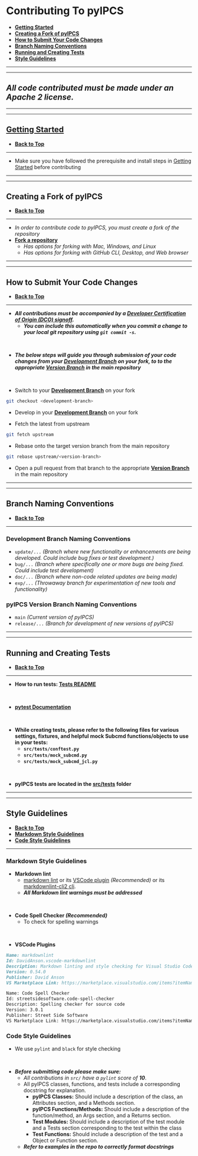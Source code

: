 # Contributing To pyIPCS

- __[Getting Started](#getting-started)__
- __[Creating a Fork of pyIPCS](#creating-a-fork-of-pyipcs)__
- __[How to Submit Your Code Changes](#how-to-submit-your-code-changes)__
- __[Branch Naming Conventions](#branch-naming-conventions)__
- __[Running and Creating Tests](#running-and-creating-tests)__
- __[Style Guidelines](#style-guidelines)__

---
---

## *All code contributed must be made under an Apache 2 license.*

---
---

## [Getting Started](./GETTING_STARTED.md)

- __[Back to Top](#contributing-to-pyipcs)__

---

- Make sure you have followed the prerequisite and install steps in [Getting Started](./GETTING_STARTED.md) before contributing

---
---

## Creating a Fork of pyIPCS

- __[Back to Top](#contributing-to-pyipcs)__

---

- *In order to contribute code to pyIPCS, you must create a fork of the repository*
- __[Fork a repository](https://docs.github.com/en/pull-requests/collaborating-with-pull-requests/working-with-forks/fork-a-repo?tool=cli)__
  - *Has options for forking with Mac, Windows, and Linux*
  - *Has options for forking with GitHub CLI, Desktop, and Web browser*

---
---

## How to Submit Your Code Changes

- __[Back to Top](#contributing-to-pyipcs)__

---

- __*All contributions must be accompanied by a [Developer Certification of Origin (DCO) signoff](https://github.com/openmainframeproject/tsc/blob/master/process/contribution_guidelines.md#developer-certificate-of-origin).*__
  - __*You can include this automatically when you commit a change to your local git repository using `git commit -s`.*__

<br>

- __*The below steps will guide you through submission of your code changes from your [Development Branch](#development-branch-naming-conventions) on your fork, to to the appropriate [Version Branch](#pyipcs-version-branch-naming-conventions) in the main repository*__

<br>

- Switch to your __[Development Branch](#development-branch-naming-conventions)__ on your fork

```bash
git checkout <development-branch>
```

- Develop in your __[Development Branch](#development-branch-naming-conventions)__ on your fork

- Fetch the latest from upstream

```bash
git fetch upstream
```

- Rebase onto the target version branch from the main repository

```bash
git rebase upstream/<version-branch>
```

- Open a pull request from that branch to the appropriate __[Version Branch](#pyipcs-version-branch-naming-conventions)__ in the main repository

---
---

## Branch Naming Conventions

- __[Back to Top](#contributing-to-pyipcs)__

---

### Development Branch Naming Conventions

- `update/...` *(Branch where new functionality or enhancements are being developed. Could include bug fixes or test development.)*
- `bug/...` *(Branch where specifically one or more bugs are being fixed. Could include test development)*
- `doc/...` *(Branch where non-code related updates are being made)*
- `exp/...` *(Throwaway branch for experimentation of new tools and functionality)*

### pyIPCS Version Branch Naming Conventions

- `main` *(Current version of pyIPCS)*
- `release/...` *(Branch for development of new versions of pyIPCS)*

---
---

## Running and Creating Tests

- __[Back to Top](#contributing-to-pyipcs)__

---

- __How to run tests: [Tests README](./src/tests/README.md)__

<br>

- __[pytest Documentation](https://docs.pytest.org/en/stable/contents.html)__

<br>

- __While creating tests, please refer to the following files for various settings, fixtures, and helpful mock Subcmd functions/objects to use in your tests:__
  - __`src/tests/conftest.py`__
  - __`src/tests/mock_subcmd.py`__
  - __`src/tests/mock_subcmd_jcl.py`__

<br>

- __pyIPCS tests are located in the [src/tests](./src/tests/) folder__

---
---

## Style Guidelines

- __[Back to Top](#contributing-to-pyipcs)__
- __[Markdown Style Guidelines](#markdown-style-guidelines)__
- __[Code Style Guidelines](#code-style-guidelines)__

---

### Markdown Style Guidelines

- __Markdown lint__
  - [markdown lint](https://github.ibm.com/zosdev/zai-devops/wiki/wiki-lints) or its [VSCode plugin](https://marketplace.visualstudio.com/items?itemName=DavidAnson.vscode-markdownlint) *(Recommended)* or its [markdownlint-cli2 cli](https://www.npmjs.com/package/markdownlint-cli2).
  - __*All Markdown lint warnings must be addressed*__

<br>

- __Code Spell Checker *(Recommended)*__
  - To check for spelling warnings

<br>

- __VSCode Plugins__

```markdown
Name: markdownlint
Id: DavidAnson.vscode-markdownlint
Description: Markdown linting and style checking for Visual Studio Code
Version: 0.54.0
Publisher: David Anson
VS Marketplace Link: https://marketplace.visualstudio.com/items?itemName=DavidAnson.vscode-markdownlint

Name: Code Spell Checker
Id: streetsidesoftware.code-spell-checker
Description: Spelling checker for source code
Version: 3.0.1
Publisher: Street Side Software
VS Marketplace Link: https://marketplace.visualstudio.com/items?itemName=streetsidesoftware.code-spell-checker
```

### Code Style Guidelines

- We use `pylint` and `black` for style checking

<br>

- __*Before submitting code please make sure:*__
  - *All contributions in `src/` have a `pylint` score of __10__*.
  - All pyIPCS classes, functions, and tests include a corresponding docstring for explanation.
    - __pyIPCS Classes:__ Should include a description of the class, an Attributes section, and a Methods section.
    - __pyIPCS Functions/Methods:__ Should include a description of the function/method, an Args section, and a Returns section.
    - __Test Modules:__ Should include a description of the test module and a Tests section corresponding to the test within the class
    - __Test Functions:__ Should include a description of the test and a Object or Function section.
  - __*Refer to examples in the repo to correctly format docstrings*__

